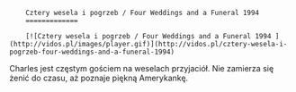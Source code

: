 
        Cztery wesela i pogrzeb / Four Weddings and a Funeral 1994 
        =============
        
        [![Cztery wesela i pogrzeb / Four Weddings and a Funeral 1994 ](http://vidos.pl/images/player.gif)](http://vidos.pl/cztery-wesela-i-pogrzeb-four-weddings-and-a-funeral-1994)
        
        
 Charles jest częstym gościem na weselach przyjaciół. Nie zamierza się żenić do czasu, aż poznaje piękną Amerykankę.
    
